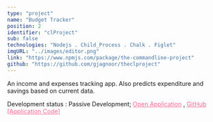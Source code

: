 ```yaml
---
type: "project"
name: "Budget Tracker"
position: 2
identifier: "clProject"
sub: false
technologies: "Nodejs . Child_Process . Chalk . Figlet"
imgURL: "../images/editor.png"
link: "https://www.npmjs.com/package/the-commandline-project"
github: "https://github.com/gjagnoor/theclproject"
---
```


An income and expenses tracking app. Also predicts expenditure and savings based on current data.

Development status : Passive Development; <a href="https://www.npmjs.com/package/the-commandline-project" style="color: #fe6694">Open Application</a> , <a href="https://github.com/gjagnoor/theclproject" style="color: #fe6694">GitHub [Application Code]</a>
